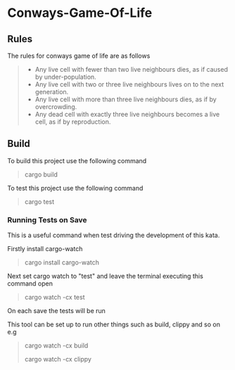 # Conways-Game-Of-Life

## Rules
The rules for conways game of life are as follows

> - Any live cell with fewer than two live neighbours dies, as if caused by under-population.
> - Any live cell with two or three live neighbours lives on to the next generation.
> - Any live cell with more than three live neighbours dies, as if by overcrowding.
> - Any dead cell with exactly three live neighbours becomes a live cell, as if by reproduction.

## Build
To build this project use the following command

> cargo build

To test this project use the following command

> cargo test

### Running Tests on Save
This is a useful command when test driving the development of this kata.

Firstly install cargo-watch

> cargo install cargo-watch

Next set cargo watch to "test" and leave the terminal executing this command open

> cargo watch -cx test 

On each save the tests will be run

This tool can be set up to run other things such as build, clippy and so on e.g

> cargo watch -cx build
> 
> cargo watch -cx clippy
